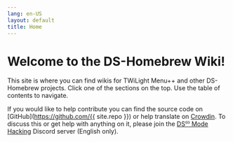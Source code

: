 ```yaml
---
lang: en-US
layout: default
title: Home
---
```


# Welcome to the DS-Homebrew Wiki!

This site is where you can find wikis for TWiLight Menu++ and other DS-Homebrew projects. Click one of the sections on the top. Use the table of contents to navigate. 

If you would like to help contribute you can find the source code on [GitHub](https://github.com/{{ site.repo }}) or help translate on [Crowdin](https://crowdin.com/project/ds-homebrew-wiki). To discuss this or get help with anything on it, please join the [DS⁽ⁱ⁾ Mode Hacking](https://ds-homebrew.com/discord) Discord server (English only).
